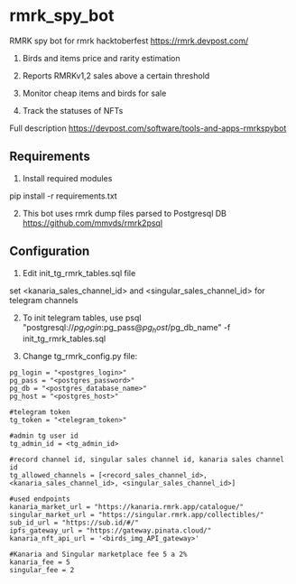 # rmrk_spy_bot
RMRK spy bot for rmrk hacktoberfest https://rmrk.devpost.com/

1) Birds and items price and rarity estimation

2) Reports RMRKv1,2 sales above a certain threshold

3) Monitor cheap items and birds for sale

4) Track the statuses of NFTs

Full description https://devpost.com/software/tools-and-apps-rmrkspybot

## Requirements
1) Install required modules

pip install -r requirements.txt

2) This bot uses rmrk dump files parsed to Postgresql DB
https://github.com/mmvds/rmrk2psql

## Сonfiguration
1) Edit init_tg_rmrk_tables.sql file 

set <kanaria_sales_channel_id> and <singular_sales_channel_id> for telegram channels

2) To init telegram tables, use psql "postgresql://$pg_login:$pg_pass@$pg_host/$pg_db_name" -f init_tg_rmrk_tables.sql

3) Change tg_rmrk_config.py file:

```#postgres db
pg_login = "<postgres_login>"
pg_pass = "<postgres_password>"
pg_db = "<postgres_database_name>"
pg_host = "<postgres_host>"

#telegram token
tg_token = "<telegram_token>"

#admin tg user id
tg_admin_id = <tg_admin_id>

#record channel id, singular sales channel id, kanaria sales channel id
tg_allowed_channels = [<record_sales_channel_id>, <kanaria_sales_channel_id>, <singular_sales_channel_id>]

#used endpoints
kanaria_market_url = "https://kanaria.rmrk.app/catalogue/"
singular_market_url = "https://singular.rmrk.app/collectibles/"
sub_id_url = "https://sub.id/#/"
ipfs_gateway_url = "https://gateway.pinata.cloud/"
kanaria_nft_api_url = '<birds_img_API_gateway>'

#Kanaria and Singular marketplace fee 5 a 2%
kanaria_fee = 5
singular_fee = 2
